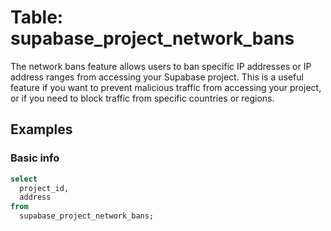 # Table: supabase_project_network_bans

The network bans feature allows users to ban specific IP addresses or IP address ranges from accessing your Supabase project. This is a useful feature if you want to prevent malicious traffic from accessing your project, or if you need to block traffic from specific countries or regions.

## Examples

### Basic info

```sql
select
  project_id,
  address
from
  supabase_project_network_bans;
```
